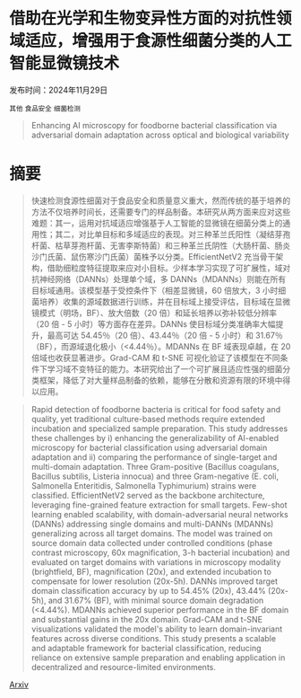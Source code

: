 # 借助在光学和生物变异性方面的对抗性领域适应，增强用于食源性细菌分类的人工智能显微镜技术

发布时间：2024年11月29日

`其他` `食品安全` `细菌检测`

> Enhancing AI microscopy for foodborne bacterial classification via adversarial domain adaptation across optical and biological variability

# 摘要

> 快速检测食源性细菌对于食品安全和质量意义重大，然而传统的基于培养的方法不仅培养时间长，还需要专门的样品制备。本研究从两方面来应对这些难题：其一，运用对抗域适应增强基于人工智能的显微镜在细菌分类上的通用性；其二，对比单目标和多域适应的表现。对三种革兰氏阳性（凝结芽孢杆菌、枯草芽孢杆菌、无害李斯特菌）和三种革兰氏阴性（大肠杆菌、肠炎沙门氏菌、鼠伤寒沙门氏菌）菌株予以分类。EfficientNetV2 充当骨干架构，借助细粒度特征提取来应对小目标。少样本学习实现了可扩展性，域对抗神经网络（DANNs）处理单个域，多 DANNs（MDANNs）则能在所有目标域通用。该模型基于受控条件下（相差显微镜，60 倍放大，3 小时细菌培养）收集的源域数据进行训练，并在目标域上接受评估，目标域在显微镜模式（明场，BF）、放大倍数（20 倍）和延长培养以弥补较低分辨率（20 倍 - 5 小时）等方面存在差异。DANNs 使目标域分类准确率大幅提升，最高可达 54.45％（20 倍）、43.44％（20 倍 - 5 小时）和 31.67％（BF），而源域退化极小（<4.44％）。MDANNs 在 BF 域表现卓越，在 20 倍域也收获显著进步。Grad-CAM 和 t-SNE 可视化验证了该模型在不同条件下学习域不变特征的能力。本研究给出了一个可扩展且适应性强的细菌分类框架，降低了对大量样品制备的依赖，能够在分散和资源有限的环境中得以应用。

> Rapid detection of foodborne bacteria is critical for food safety and quality, yet traditional culture-based methods require extended incubation and specialized sample preparation. This study addresses these challenges by i) enhancing the generalizability of AI-enabled microscopy for bacterial classification using adversarial domain adaptation and ii) comparing the performance of single-target and multi-domain adaptation. Three Gram-positive (Bacillus coagulans, Bacillus subtilis, Listeria innocua) and three Gram-negative (E. coli, Salmonella Enteritidis, Salmonella Typhimurium) strains were classified. EfficientNetV2 served as the backbone architecture, leveraging fine-grained feature extraction for small targets. Few-shot learning enabled scalability, with domain-adversarial neural networks (DANNs) addressing single domains and multi-DANNs (MDANNs) generalizing across all target domains. The model was trained on source domain data collected under controlled conditions (phase contrast microscopy, 60x magnification, 3-h bacterial incubation) and evaluated on target domains with variations in microscopy modality (brightfield, BF), magnification (20x), and extended incubation to compensate for lower resolution (20x-5h). DANNs improved target domain classification accuracy by up to 54.45% (20x), 43.44% (20x-5h), and 31.67% (BF), with minimal source domain degradation (<4.44%). MDANNs achieved superior performance in the BF domain and substantial gains in the 20x domain. Grad-CAM and t-SNE visualizations validated the model's ability to learn domain-invariant features across diverse conditions. This study presents a scalable and adaptable framework for bacterial classification, reducing reliance on extensive sample preparation and enabling application in decentralized and resource-limited environments.

[Arxiv](https://arxiv.org/abs/2411.19514)